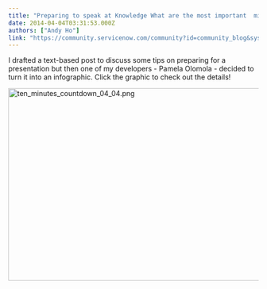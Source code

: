 ```yaml
---
title: "Preparing to speak at Knowledge What are the most important  minutes of your presentation"
date: 2014-04-04T03:31:53.000Z
authors: ["Andy Ho"]
link: "https://community.servicenow.com/community?id=community_blog&sys_id=71dda6e9dbd0dbc01dcaf3231f9619f8"
---
```

<p>I drafted a text-based post to discuss some tips on preparing for a presentation but then one of my developers - Pamela Olomola - decided to turn it into an infographic. Click the graphic to check out the details!</p><p><a _jive_internal="true" href="/servlet/JiveServlet/showImage/38-2953-8891/ten_minutes_countdown_04_04.png"><img  alt="ten_minutes_countdown_04_04.png" class="image-0 jive-image" height="900" src="4b9034c6db1c57049c9ffb651f96195a.iix" style="height: 388px; width: 620px;" width="1438"/></a></p>